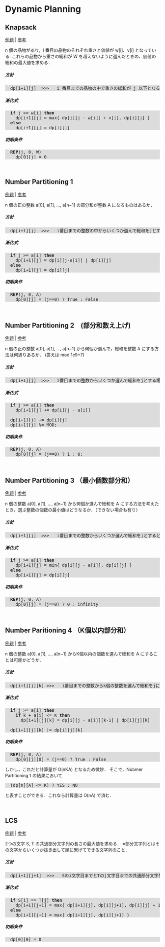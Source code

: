 # Dynamic Planning


## Knapsack

[例題](https://atcoder.jp/contests/dp/tasks/dp_d) | [参考](https://qiita.com/drken/items/a5e6fe22863b7992efdb#%E5%8C%BA%E9%96%93-dp)

n 個の品物があり，i 番目の品物のそれぞれ重さと価値が w[i]、v[i] となっている.
これらの品物から重さの総和が W を超えないように選んだときの、価値の総和の最大値を求める．

##### 方針

<pre style="background-color:gainsboro">
  dp[i+1][j]  >>>   i 番目までの品物の中で重さの総和が j 以下となるように選んだときの最大価値
</pre>

##### 漸化式

<pre style="background-color:gainsboro">
  <strong>if</strong> j >= w[i] <strong>then</strong>
    dp[i+1][j] = max{ dp[i][j - w[i]] + v[i], dp[i][j] }
  <strong>else</strong>
    dp[i+1][j] = dp[i][j]
</pre>

##### 初期条件

<pre style="background-color:gainsboro">
  <strong>REP</strong>(j, 0, W)
    dp[0][j] = 0
</pre>
<br>



## Number Partitioning 1

[例題](https://atcoder.jp/contests/arc029/tasks/arc029_1) | [参考](https://qiita.com/drken/items/a5e6fe22863b7992efdb#%E5%95%8F%E9%A1%8C-3%E9%83%A8%E5%88%86%E5%92%8C%E5%95%8F%E9%A1%8C)

n 個の正の整数 a[0], a[1], …, a[n−1] の部分和が整数 A になるものはあるか．

##### 方針

<pre style="background-color:gainsboro">
  dp[i+1][j]  >>>   i番目までの整数の中からいくつか選んで総和をjとすることが可能かどうか
</pre>

##### 漸化式

<pre style="background-color:gainsboro">
  <strong>if</strong> j >= a[i] <strong>then</strong>
    dp[i+1][j] = dp[i][j-a[i]] | dp[i][j]
  <strong>else</strong>
    dp[i+1][j] = dp[i][j]
</pre>

##### 初期条件

<pre style="background-color:gainsboro">
  <strong>REP</strong>(j, 0, A)
    dp[0][j] = (j==0) ? True : False
</pre>
<br>



## Number Partitioning 2　(部分和数え上げ)

[例題]() | [参考](https://qiita.com/drken/items/a5e6fe22863b7992efdb#%E5%95%8F%E9%A1%8C-4%E9%83%A8%E5%88%86%E5%92%8C%E6%95%B0%E3%81%88%E4%B8%8A%E3%81%92%E5%95%8F%E9%A1%8C)

n 個の正の整数 a[0], a[1], …, a[n−1] から何個か選んで，総和を整数 A にする方法は何通りあるか． (答えは mod 1e9+7)

##### 方針

<pre style="background-color:gainsboro">
  dp[i+1][j]  >>>   i番目までの整数からいくつか選んで総和をjとする場合の数
</pre>

##### 漸化式

<pre style="background-color:gainsboro">
  <strong>if</strong> j >= a[i] <strong>then</strong>
    dp[i+1][j] += dp[i][j - a[i]]

  dp[i+1][j] += dp[i][j]
  dp[i+1][j] %= MOD; 
</pre>

##### 初期条件

<pre style="background-color:gainsboro">
  <strong>REP</strong>(j, 0, A)
    dp[0][j] = (j==0) ? 1 : 0;
</pre>
<br>



## Number Partitioning 3 （最小個数部分和）

[例題]() | [参考](https://qiita.com/drken/items/a5e6fe22863b7992efdb#%E5%95%8F%E9%A1%8C-5%E6%9C%80%E5%B0%8F%E5%80%8B%E6%95%B0%E9%83%A8%E5%88%86%E5%92%8C%E5%95%8F%E9%A1%8C)

n 個の整数 a[0], a[1], …, a[n−1] から何個か選んで総和を A にする方法を考えたとき，選ぶ整数の個数の最小値はどうなるか．（できない場合も有り）

##### 方針

<pre style="background-color:gainsboro">
  dp[i+1][j]  >>>   i番目までの整数からいくつか選んで総和をjとするときの選んだ整数の最小個数
</pre>

##### 漸化式

<pre style="background-color:gainsboro">
  <strong>if</strong> j >= a[i] <strong>then</strong>
    dp[i+1][j] = min{ dp[i][j - a[i]], dp[i][j] }
  <strong>else</strong>
    dp[i+1][j] = dp[i][j]
</pre>

##### 初期条件

<pre style="background-color:gainsboro">
  <strong>REP</strong>(j, 0, A)
    dp[0][j] = (j==0) ? 0 : infinity
</pre>
<br>



## Number Paritioning 4 （K個以内部分和）

[例題]() | [参考](https://qiita.com/drken/items/a5e6fe22863b7992efdb#%E5%95%8F%E9%A1%8C-6k%E5%80%8B%E4%BB%A5%E5%86%85%E9%83%A8%E5%88%86%E5%92%8C%E5%95%8F%E9%A1%8C)

n 個の整数 a[0], a[1], …, a[n−1] からK個以内の個数を選んで総和を A にすることは可能かどうか．

##### 方針

<pre style="background-color:gainsboro">
  dp[i+1][j][k] >>>   i番目までの整数からk個の整数を選んで総和をjにすることは可能かどうか
</pre>

##### 漸化式

<pre style="background-color:gainsboro">
  <strong>if</strong> j >= a[i] <strong>then</strong>
    <strong>if</strong> k + a[i] <= K <strong>then</strong>
      dp[i+1][j][k] = dp[i][j - a[i]][k-1] | dp[i][j][k]

  dp[i+1][j][k] |= dp[i][j][k]
</pre>

##### 初期条件

<pre style="background-color:gainsboro">
  <strong>REP</strong>(j, 0, A)
    dp[0][j][0] = (j==0) ? True : False
</pre>

しかし，これだと計算量が O(nKA) となるため微妙．
そこで，Nubmer Partitioning 1 の結果において

<pre style="background-color:gainsboro">
  (dp[n][A] <= K) ? YES : NO
</pre>

と表すことができる．これなら計算量は O(nA) で済む．

<br>



## LCS

[例題]() | [参考](https://qiita.com/drken/items/a5e6fe22863b7992efdb#%E5%95%8F%E9%A1%8C-8%E6%9C%80%E9%95%B7%E5%85%B1%E9%80%9A%E9%83%A8%E5%88%86%E5%88%97-lcs-%E5%95%8F%E9%A1%8C)

2つの文字 S, T の共通部分文字列の長さの最大値を求める．
※部分文字列とはその文字からいくつか抜き出して順に繋げてできる文字列のこと．

##### 方針

<pre style="background-color:gainsboro">
  dp[i+1][j+1]  >>>   Sのi文字目までとTのj文字目までの共通部分文字列の長さの最大値
</pre>

##### 漸化式

<pre style="background-color:gainsboro">
  <strong>if</strong> S[i] == T[j] <strong>then</strong>
    dp[i+1][j+1] = max{ dp[i+1][j], dp[i][j+1], dp[i][j] + 1 }
  <strong>else</strong>
    dp[i+1][j+1] = max{ dp[i+1][j], dp[i][j+1] }
</pre>

##### 初期条件

<pre style="background-color:gainsboro">
  dp[0][0] = 0
</pre>
<br>

